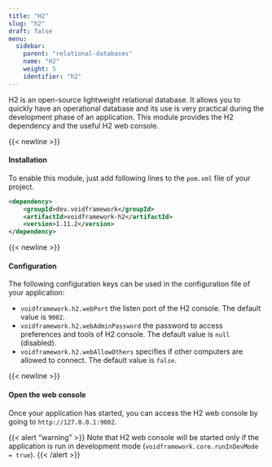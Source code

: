 ```yaml
---
title: "H2"
slug: "h2"
draft: false
menu:
  sidebar:
    parent: "relational-databases"
    name: "H2"
    weight: 5
    identifier: "h2"
---
```


H2 is an open-source lightweight relational database. It allows you to quickly have an operational database and its use is very practical during the development phase of an application. This module provides the H2 dependency and the useful H2 web console.


{{< newline >}}
#### Installation

To enable this module, just add following lines to the `pom.xml` file of your project.

```xml
<dependency>
    <groupId>dev.voidframework</groupId>
    <artifactId>voidframework-h2</artifactId>
    <version>1.11.2</version>
</dependency>
```



{{< newline >}}
#### Configuration

The following configuration keys can be used in the configuration file of your application:

* `voidframework.h2.webPort` the listen port of the H2 console. The default value is `9002`.
* `voidframework.h2.webAdminPassword` the password to access preferences and tools of H2 console. The default value is `null` (disabled).
* `voidframework.h2.webAllowOthers` specifies if other computers are allowed to connect. The default value is `false`.



{{< newline >}}
#### Open the web console

Once your application has started, you can access the H2 web console by going to `http://127.0.0.1:9002`.

{{< alert "warning" >}}
Note that H2 web console will be started only if the application is run in development mode (<code>voidframework.core.runInDevMode = true</code>).
{{< /alert >}}
